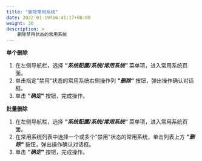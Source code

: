 ```yaml
---
title: "删除常用系统"
date: 2022-01-19T16:41:17+08:00
weight: 30
description: >
    删除禁用状态的常用系统
---
```


**单个删除**

1. 在左侧导航栏，选择 **_"系统配置/系统/常用系统"_** 菜单项，进入常用系统页面。
2. 单击指定"禁用"状态的常用系统右侧操作列 **_"删除"_** 按钮，弹出操作确认对话框。
3. 单击 **_"确定"_** 按钮，完成操作。

**批量删除**

1. 在左侧导航栏，选择 **_"系统配置/系统/常用系统"_** 菜单项，进入常用系统页面。
2. 在常用系统列表中选择一个或多个"禁用"状态的常用系统，单击列表上方 **_"删除"_** 按钮，弹出操作确认对话框。
3. 单击 **_"确定"_** 按钮，完成操作。